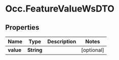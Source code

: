 # Occ.FeatureValueWsDTO

## Properties
Name | Type | Description | Notes
------------ | ------------- | ------------- | -------------
**value** | **String** |  | [optional] 


